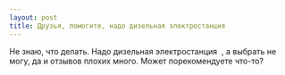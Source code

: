 ```yaml
---
layout: post 
title: Друзья, помогите, надо дизельная электростанция ‌ ‌ 
--- 
```

Не знаю, что делать. Надо дизельная электростанция ‌ ‌, а выбрать не могу, да и отзывов плохих много. Может порекомендуете что-то?
